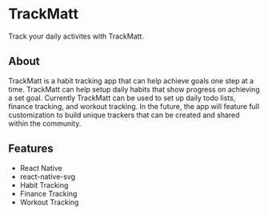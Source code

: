 # TrackMatt
Track your daily activites with TrackMatt. 
## About
TrackMatt is a habit tracking app that can help achieve goals one step at a time. TrackMatt can help setup daily habits that show progress on achieving a set goal. Currently TrackMatt can be used to set up daily todo lists, finance tracking, and workout tracking. In the future, the app will feature full customization to build unique trackers that can be created and shared within the community.    


## Features
- React Native
- react-native-svg
- Habit Tracking
- Finance Tracking
- Workout Tracking


